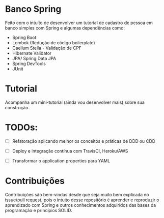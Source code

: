 # Banco Spring

Feito com o intuíto de desenvolver um tutorial de cadastro de pessoa em banco simples com Spring e algumas dependências como:
* Spring Boot
* Lombok (Redução de código boilerplate)
* Caellum Stella - Validação de CPF
* Hibernate Validator
* JPA/ Spring Data JPA
* Spring DevTools
* JUnit

# Tutorial
Acompanha um mini-tutorial (ainda vou desenvolver mais) sobre sua construção.

# TODOs:
- [ ] Refatoração aplicando melhor os conceitos e práticas de DDD ou CDD
- [ ] Deploy e Integração contínua com TravisCI, Heroku/AWS
- [ ] Transformar o application.properties para YAML


# Contribuições

Contribuições são bem-vindas desde que seja muito bem explicada no issue/pull request, pois o intuito desse repositório é aprender e reproduzir o aprendizado com Spring e outros conhecimentos adquiridos das bases da programação e princípios SOLID.
